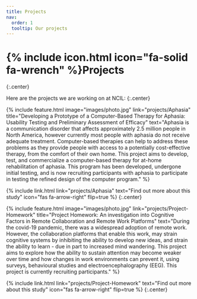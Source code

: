 ```yaml
---
title: Projects
nav:
  order: 1
  tooltip: Our projects
---
```


# {% include icon.html icon="fa-solid fa-wrench" %}Projects
{:.center}

Here are the projects we are working on at NCIL:
{:.center}

{%
  include feature.html
  image="images/photo.jpg"
  link="projects/Aphasia"
  title="Developing a Prototype of a Computer-Based Therapy for Aphasia: Usability Testing and Preliminary Assessment of Efficacy"
  text="Aphasia is a communication disorder that affects approximately 2.5 million people in North America, however currently most people with aphasia do not receive adequate treatment. Computer-based therapies can help to address these problems as they provide people with access to a potentially cost-effective therapy, from the comfort of their own home. This project aims to develop, test, and commercialize a computer-based therapy for at-home rehabilitation of aphasia. This program has been developed, undergone initial testing, and is now recruiting participants with aphasia to participate in testing the refined design of the computer program."
%}

{%
  include link.html
  link="projects/Aphasia"
  text="Find out more about this study"
  icon="fas fa-arrow-right"
  flip=true
%}
{:.center}

{%
  include feature.html
  image="images/photo.jpg"
  link="projects/Project-Homework"
  title="Project Homework: An investigation into Cognitive Factors in Remote Collaboration and Remote Work Platforms"
  text="During the covid-19 pandemic, there was a widespread adoption of remote work. However, the collaboration platforms that enable this work, may strain cognitive systems by inhibiting the ability to develop new ideas, and strain the ability to learn - due in part to increased mind wandering. This project aims to explore how the ability to sustain attention may become weaker over time and how changes in work environments can prevent it, using surveys, behavioural studies and electroencephalography (EEG). This project is currently recruiting participants."
%}

{%
  include link.html
  link="projects/Project-Homework"
  text="Find out more about this study"
  icon="fas fa-arrow-right"
  flip=true
%}
{:.center}
